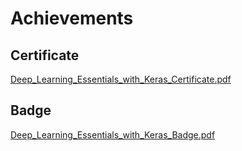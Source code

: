 

# Achievements
## Certificate
[Deep_Learning_Essentials_with_Keras_Certificate.pdf](https://prod-files-secure.s3.us-west-2.amazonaws.com/03e82b26-cccb-4906-bb56-adabcbdc0655/f5cf1405-8a02-49a4-beb6-3d50b033ba6e/Deep_Learning_Essentials_with_Keras_Certificate.pdf?X-Amz-Algorithm=AWS4-HMAC-SHA256&X-Amz-Content-Sha256=UNSIGNED-PAYLOAD&X-Amz-Credential=ASIAZI2LB466W4IE23VZ%2F20250206%2Fus-west-2%2Fs3%2Faws4_request&X-Amz-Date=20250206T024342Z&X-Amz-Expires=3600&X-Amz-Security-Token=IQoJb3JpZ2luX2VjEDgaCXVzLXdlc3QtMiJIMEYCIQCcfWktbUT7QFhE887lWXkcKgsevnqGpMw4wjC1c7r0igIhAOTdJQiAx25iD5hMexbgVm1KJb5Q6iv%2FbRx2e3w4hky4Kv8DCFEQABoMNjM3NDIzMTgzODA1IgzrteLBg8yrDCL%2F%2B9gq3APvfb307oPDHQVUTyZr9%2FgdKh%2BBTkms2kdTTewqPGS405qgK04HxqcqLHFT0G7kbAG0%2Be4RScLofUR0la2WTV%2B%2FSp6BHJ0ihTBJrFMAFNIS3%2F4gLMdfeCC4P1RTH0Zj3fpIIJeD7%2BshpKi7ocp1U%2FlU94nRKQLSGUX%2BYp4zrY40Gpf9DrtAG3hZp1mJLsSo7MrJEQ19zZ%2FVxkolxh9ADmby2BuWdRuEENBFlLSgkmaJcdMaFr%2FnczCAOXEWfFr3BPJo2Pzo9gO%2Bc9hCSIJCzpWpH8LWrAZ85dWkqaDy9g81pb3Og5lBRrj7XOaSLUxsMPaI58PV7jvBjNzJFOuAQ2TjXTf1XTN3ntINnEhYaBMFUQvij549gOkgCzzhy6XF47hGxeUJGP9i5zyFP%2BeprF6Dg3vZAIrc4BqmRtKPOtE%2FIEa7uFx99aKCnhB00RnUThXugHkQnooE4OFKvsnesv%2FRAMnwv1zkLpnAwmFr20wWSNrHPmuIvsLGERKDB1H%2FHeUAFL7w8%2FHAlmS5CPWi0uM%2BCIF%2BhQcKVgV0rP061brQb1H1ICHkB95nrblrzdj2kGUtU1WdrwAnlOK1FBX1%2Fg957XHt3ppvdYYLGBtrn3moSVd0RamByXUGd9dWxjD86o%2B9BjqkAWCyTqHLYBIjR6sNfQeWXOiuJQh2gsvJen4ynhdzD5DFuVgNu8%2FscU3S2Lo2rhu%2FQGhl9K0CgD4vhBkl2GMN6M2DBphGCXa229hU6CyrLYd2qUOdk9cz4Ml3RWRF20uFX7XfUS6I5a0ooSbnxlV%2BqZngXtXXGEAxJ2F2lCgjam1uzBjYzFWQv%2BOi9JGbJL3Et8BjVsHmlpYBRcPX%2BCQMxiUqrK1W&X-Amz-Signature=e19959a6b9725abdf43d67437fda76d7884849ef0048d4193af5fd580449b438&X-Amz-SignedHeaders=host&x-id=GetObject)
## Badge
[Deep_Learning_Essentials_with_Keras_Badge.pdf](https://prod-files-secure.s3.us-west-2.amazonaws.com/03e82b26-cccb-4906-bb56-adabcbdc0655/5c209097-6d96-477f-a031-edc11aa6225f/Deep_Learning_Essentials_with_Keras_Badge.pdf?X-Amz-Algorithm=AWS4-HMAC-SHA256&X-Amz-Content-Sha256=UNSIGNED-PAYLOAD&X-Amz-Credential=ASIAZI2LB466W4IE23VZ%2F20250206%2Fus-west-2%2Fs3%2Faws4_request&X-Amz-Date=20250206T024342Z&X-Amz-Expires=3600&X-Amz-Security-Token=IQoJb3JpZ2luX2VjEDgaCXVzLXdlc3QtMiJIMEYCIQCcfWktbUT7QFhE887lWXkcKgsevnqGpMw4wjC1c7r0igIhAOTdJQiAx25iD5hMexbgVm1KJb5Q6iv%2FbRx2e3w4hky4Kv8DCFEQABoMNjM3NDIzMTgzODA1IgzrteLBg8yrDCL%2F%2B9gq3APvfb307oPDHQVUTyZr9%2FgdKh%2BBTkms2kdTTewqPGS405qgK04HxqcqLHFT0G7kbAG0%2Be4RScLofUR0la2WTV%2B%2FSp6BHJ0ihTBJrFMAFNIS3%2F4gLMdfeCC4P1RTH0Zj3fpIIJeD7%2BshpKi7ocp1U%2FlU94nRKQLSGUX%2BYp4zrY40Gpf9DrtAG3hZp1mJLsSo7MrJEQ19zZ%2FVxkolxh9ADmby2BuWdRuEENBFlLSgkmaJcdMaFr%2FnczCAOXEWfFr3BPJo2Pzo9gO%2Bc9hCSIJCzpWpH8LWrAZ85dWkqaDy9g81pb3Og5lBRrj7XOaSLUxsMPaI58PV7jvBjNzJFOuAQ2TjXTf1XTN3ntINnEhYaBMFUQvij549gOkgCzzhy6XF47hGxeUJGP9i5zyFP%2BeprF6Dg3vZAIrc4BqmRtKPOtE%2FIEa7uFx99aKCnhB00RnUThXugHkQnooE4OFKvsnesv%2FRAMnwv1zkLpnAwmFr20wWSNrHPmuIvsLGERKDB1H%2FHeUAFL7w8%2FHAlmS5CPWi0uM%2BCIF%2BhQcKVgV0rP061brQb1H1ICHkB95nrblrzdj2kGUtU1WdrwAnlOK1FBX1%2Fg957XHt3ppvdYYLGBtrn3moSVd0RamByXUGd9dWxjD86o%2B9BjqkAWCyTqHLYBIjR6sNfQeWXOiuJQh2gsvJen4ynhdzD5DFuVgNu8%2FscU3S2Lo2rhu%2FQGhl9K0CgD4vhBkl2GMN6M2DBphGCXa229hU6CyrLYd2qUOdk9cz4Ml3RWRF20uFX7XfUS6I5a0ooSbnxlV%2BqZngXtXXGEAxJ2F2lCgjam1uzBjYzFWQv%2BOi9JGbJL3Et8BjVsHmlpYBRcPX%2BCQMxiUqrK1W&X-Amz-Signature=343a76be35e248557ad5dddaa9e86224f700fa22ce798634cc22b1f87a7d6f8d&X-Amz-SignedHeaders=host&x-id=GetObject)
